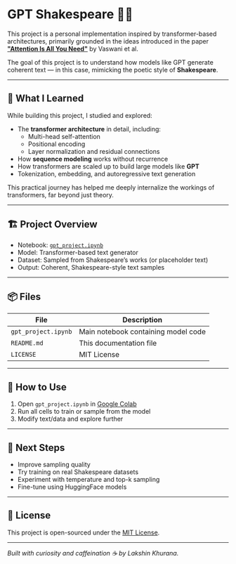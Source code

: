 # GPT Shakespeare 🧠📜

This project is a personal implementation inspired by transformer-based architectures, primarily grounded in the ideas introduced in the paper **["Attention Is All You Need"](https://arxiv.org/abs/1706.03762)** by Vaswani et al.

The goal of this project is to understand how models like GPT generate coherent text — in this case, mimicking the poetic style of **Shakespeare**.

---

## 📖 What I Learned

While building this project, I studied and explored:

- The **transformer architecture** in detail, including:
  - Multi-head self-attention
  - Positional encoding
  - Layer normalization and residual connections
- How **sequence modeling** works without recurrence
- How transformers are scaled up to build large models like **GPT**
- Tokenization, embedding, and autoregressive text generation

This practical journey has helped me deeply internalize the workings of transformers, far beyond just theory.

---

## 🏗️ Project Overview

- Notebook: [`gpt_project.ipynb`](gpt_project.ipynb)
- Model: Transformer-based text generator
- Dataset: Sampled from Shakespeare’s works (or placeholder text)
- Output: Coherent, Shakespeare-style text samples

---

## 📦 Files

| File                  | Description                          |
|-----------------------|--------------------------------------|
| `gpt_project.ipynb`   | Main notebook containing model code  |
| `README.md`           | This documentation file              |
| `LICENSE`             | MIT License                          |

---

## 🚀 How to Use

1. Open `gpt_project.ipynb` in [Google Colab](https://colab.research.google.com/)
2. Run all cells to train or sample from the model
3. Modify text/data and explore further

---

## 🧠 Next Steps

- Improve sampling quality
- Try training on real Shakespeare datasets
- Experiment with temperature and top-k sampling
- Fine-tune using HuggingFace models

---

## 🪪 License

This project is open-sourced under the [MIT License](LICENSE).

---

*Built with curiosity and caffeination ☕ by Lakshin Khurana.*
